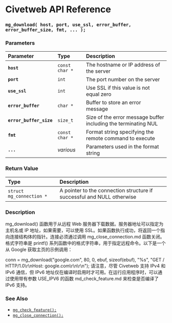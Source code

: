 # Civetweb API Reference

### `mg_download( host, port, use_ssl, error_buffer, error_buffer_size, fmt, ... );`

### Parameters

| Parameter | Type | Description |
| :--- | :--- | :--- |
|**`host`**|`const char *`|The hostname or IP address of the server|
|**`port`**|`int`|The port number on the server|
|**`use_ssl`**|`int`|Use SSL if this value is not equal zero|
|**`error_buffer`**|`char *`|Buffer to store an error message|
|**`error_buffer_size`**|`size_t`|Size of the error message buffer including the terminating NUL|
|**`fmt`**|`const char *`|Format string specifying the remote command to execute|
|**`...`**|*various*|Parameters used in the format string|

### Return Value

| Type | Description |
| :--- | :--- |
|`struct mg_connection *`|A pointer to the connection structure if successful and NULL otherwise|

### Description

mg_download() 函数用于从远程 Web 服务器下载数据。服务器地址可以指定为主机名或 IP 地址，如果需要，可以使用 SSL。如果函数执行成功，将返回一个指向连接结构体的指针。连接必须通过调用 mg_close_connection.md 函数关闭。
格式字符串是 printf() 系列函数中的格式字符串，用于指定远程命令。以下是一个从 Google 获取主页的示例调用：

conn = mg_download("google.com", 80, 0, ebuf, sizeof(ebuf),
                   "%s", "GET / HTTP/1.0\r\nHost: google.com\r\n\r\n");
请注意，尽管 Civetweb 支持 IPv4 和 IPv6 通信，但 IPv6 地址仅在编译时启用时才可用。在运行应用程序时，可以通过使用带有参数 USE_IPV6 的函数 md_check_feature.md 来检查是否编译了 IPv6 支持。

### See Also

* [`mg_check_feature();`](mg_check_feature.md)
* [`mg_close_connection();`](mg_close_connection.md)
